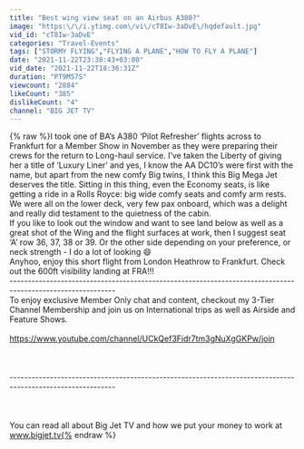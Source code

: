 ```yaml
---
title: "Best wing view seat on an Airbus A380?"
image: "https:\/\/i.ytimg.com\/vi\/cT8Iw-3aDvE\/hqdefault.jpg"
vid_id: "cT8Iw-3aDvE"
categories: "Travel-Events"
tags: ["STORMY FLYING","FLYING A PLANE","HOW TO FLY A PLANE"]
date: "2021-11-22T23:38:43+03:00"
vid_date: "2021-11-22T18:36:31Z"
duration: "PT9M57S"
viewcount: "2884"
likeCount: "385"
dislikeCount: "4"
channel: "BIG JET TV"
---
```

{% raw %}I took one of BA’s A380 ‘Pilot Refresher’ flights across to Frankfurt for a Member Show in November as they were preparing their crews for the return to Long-haul service. I’ve taken the Liberty of giving her a title of ‘Luxury Liner’ and yes, I know the AA DC10’s were first with the name, but apart from the new comfy Big twins, I think this Big Mega Jet deserves the title. Sitting in this thing, even the Economy seats, is like getting a ride in a Rolls Royce: big wide comfy seats and comfy arm rests. <br />We were all on the lower deck, very few pax onboard, which was a delight and really did testament to the quietness of the cabin. <br />If you like to look out the window and want to see land below as well as a great shot of the Wing and the flight surfaces at work, then I suggest seat ‘A’ row 36, 37, 38 or 39. Or the other side depending on your preference, or neck strength - I do a lot of looking 😄<br />Anyhoo, enjoy this short flight from London Heathrow to Frankfurt. Check out the 600ft visibility landing at FRA!!!<br />-----------------------------------------------------------------------------------------------------------<br />To enjoy exclusive Member Only chat and content, checkout my 3-Tier Channel Membership and join us on International trips as well as Airside and Feature Shows.<br /><br /><a rel="nofollow" target="blank" href="https://www.youtube.com/channel/UCkQef3Fidr7tm3gNuXgGKPw/join">https://www.youtube.com/channel/UCkQef3Fidr7tm3gNuXgGKPw/join</a><br /><br /><br /><br />-----------------------------------------------------------------------------------------------------------<br /><br /><br /><br />You can read all about Big Jet TV and how we put your money to work at www.bigjet.tv{% endraw %}
